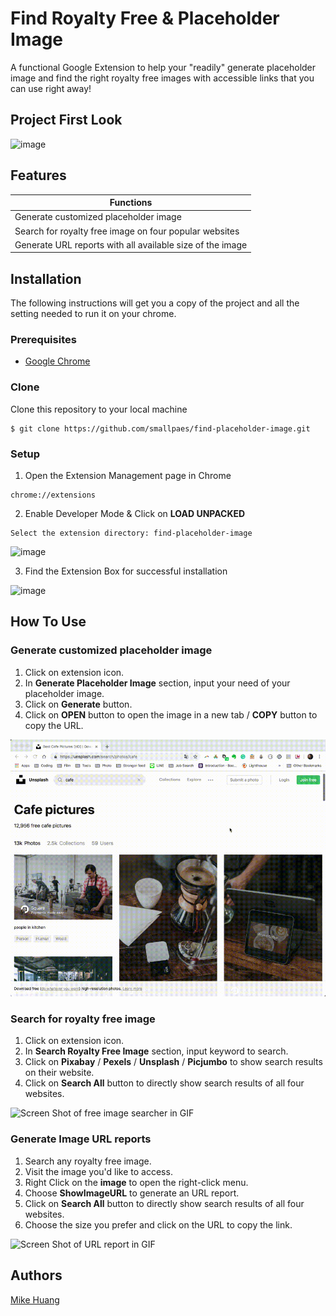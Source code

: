 # Find Royalty Free & Placeholder Image

A functional Google Extension to help your "readily" generate placeholder image and find the right royalty free images with accessible links that you can use right away!

## Project First Look
![image](https://drive.google.com/uc?export=view&id=1_CtfGnEOlv-00k-QdLLWYN4CdUw2OqGb)


## Features
| Functions                                                    |
| ------------------------------------------------------------ |
| Generate customized placeholder image                        |
| Search for royalty free image on four popular websites       |
| Generate URL reports with all available size of the image    |

## Installation
The following instructions will get you a copy of the project and all the setting needed to run it on your chrome.


### Prerequisites

- [Google Chrome](https://www.google.com/chrome/)

### Clone

Clone this repository to your local machine

```
$ git clone https://github.com/smallpaes/find-placeholder-image.git
```

### Setup

1. Open the Extension Management page in Chrome

```
chrome://extensions
```

2. Enable Developer Mode & Click on **LOAD UNPACKED**

```
Select the extension directory: find-placeholder-image
```

 ![image](https://drive.google.com/uc?export=view&id=1peOwDvpeI94OF11P2fK9EPOtXyQb3S0Y)

3. Find the Extension Box for successful installation

![image](https://drive.google.com/uc?export=view&id=1lQP83ILin-mz9qAqwWgXpomIrpyg0HlI)

## How To Use
### Generate customized placeholder image
1. Click on extension icon.
2. In **Generate Placeholder Image** section, input your need of your placeholder image.
3. Click on **Generate** button.
4. Click on **OPEN** button to open the image in a new tab / **COPY** button to copy the URL.


![Screen Shot of placeholder image generator in GIF](gif/placeholderIma.gif)


### Search for royalty free image 
1. Click on extension icon.
2. In **Search Royalty Free Image** section, input keyword to search.
3. Click on **Pixabay** / **Pexels** / **Unsplash** / **Picjumbo** to show search results on their website.
4. Click on **Search All** button to directly show search results of all four websites.


![Screen Shot of free image searcher in GIF](gif/freeImage.gif)


### Generate Image URL reports
1. Search any royalty free image.
2. Visit the image you'd like to access.
3. Right Click on the **image** to open the right-click menu.
4. Choose **ShowImageURL** to generate an URL report.
5. Click on **Search All** button to directly show search results of all four websites.
6. Choose the size you prefer and click on the URL to copy the link.


![Screen Shot of URL report in GIF](gif/URLReport.gif)

## Authors
[Mike Huang](https://github.com/smallpaes)
